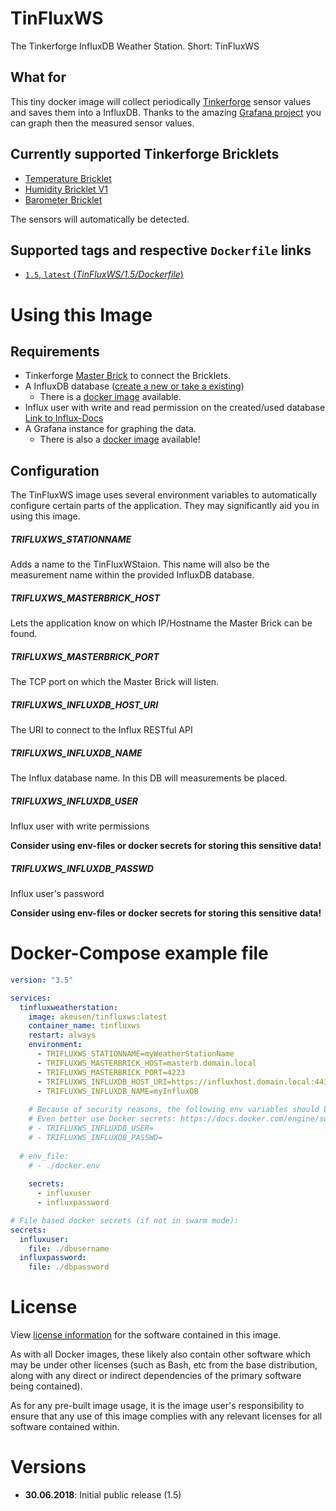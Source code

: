 # TinFluxWS
The Tinkerforge InfluxDB Weather Station. Short: TinFluxWS

## What for
This tiny docker image will collect periodically [Tinkerforge](https://www.tinkerforge.com/) sensor values and saves them into a InfluxDB.
Thanks to the amazing [Grafana project](https://grafana.com/) you can graph then the measured sensor values.

## Currently supported Tinkerforge Bricklets
* [Temperature Bricklet](https://www.tinkerforge.com/en/doc/Hardware/Bricklets/Temperature.html)
* [Humidity Bricklet V1](https://www.tinkerforge.com/en/doc/Hardware/Bricklets/Humidity.html)
* [Barometer Bricklet](https://www.tinkerforge.com/en/doc/Hardware/Bricklets/Barometer.html)

The sensors will automatically be detected.


## Supported tags and respective ```Dockerfile``` links

-	[`1.5`, `latest` (*TinFluxWS/1.5/Dockerfile*)](https://github.com/akeusen/tinfluxws/blob/1.5/Dockerfile)



# Using this Image

## Requirements
* Tinkerforge [Master Brick](https://www.tinkerforge.com/en/doc/Hardware/Bricks/Master_Brick.html) to connect the Bricklets.
* A InfluxDB database ([create a new or take a existing](https://docs.influxdata.com/influxdb/v1.5/query_language/database_management/#create-database)) 
  * There is a [docker image](https://hub.docker.com/_/influxdb/) available.
* Influx user with write and read permission on the created/used database [Link to Influx-Docs](https://docs.influxdata.com/influxdb/v1.5/query_language/authentication_and_authorization/#user-management-commands)
* A Grafana instance for graphing the data. 
  * There is also a [docker image](https://hub.docker.com/r/grafana/grafana/) available!

## Configuration
The TinFluxWS image uses several environment variables to automatically configure certain parts of the application. They may significantly aid you in using this image.

##### TRIFLUXWS_STATIONNAME

Adds a name to the TinFluxWStaion. This name will also be the measurement name within the provided InfluxDB database. 

##### TRIFLUXWS_MASTERBRICK_HOST

Lets the application know on which IP/Hostname the Master Brick can be found.  

##### TRIFLUXWS_MASTERBRICK_PORT

The TCP port on which the Master Brick will listen. 

##### TRIFLUXWS_INFLUXDB_HOST_URI

The URI to connect to the Influx RESTful API

##### TRIFLUXWS_INFLUXDB_NAME

The Influx database name. In this DB will measurements be placed. 

##### TRIFLUXWS_INFLUXDB_USER

Influx user with write permissions

__Consider using env-files or docker secrets for storing this sensitive data!__ 

##### TRIFLUXWS_INFLUXDB_PASSWD

Influx user's password

__Consider using env-files or docker secrets for storing this sensitive data!__


# Docker-Compose example file

```YAML
version: "3.5"

services:
  tinfluxweatherstation:
    image: akeusen/tinfluxws:latest
    container_name: tinfluxws
    restart: always
    environment:
      - TRIFLUXWS_STATIONNAME=myWeatherStationName
      - TRIFLUXWS_MASTERBRICK_HOST=masterb.domain.local
      - TRIFLUXWS_MASTERBRICK_PORT=4223
      - TRIFLUXWS_INFLUXDB_HOST_URI=https://influxhost.domain.local:443
      - TRIFLUXWS_INFLUXDB_NAME=myInfluxDB
      
    # Because of security reasons, the following env variables should be placed in a separate .env file.
    # Even better use Docker secrets: https://docs.docker.com/engine/swarm/secrets/
    # - TRIFLUXWS_INFLUXDB_USER=
    # - TRIFLUXWS_INFLUXDB_PASSWD=
    
  # env_file:
    # - ./docker.env
    
    secrets:
      - influxuser
      - influxpassword

# File based docker secrets (if not in swarm mode):
secrets:
  influxuser:
    file: ./dbusername
  influxpassword:
    file: ./dbpassword
```

# License

View [license information](https://github.com/akeusen/tinfluxws/blob/master/LICENSE) for the software contained in this image.

As with all Docker images, these likely also contain other software which may be under other licenses (such as Bash, etc from the base distribution, along with any direct or indirect dependencies of the primary software being contained).

As for any pre-built image usage, it is the image user's responsibility to ensure that any use of this image complies with any relevant licenses for all software contained within.


# Versions
* __30.06.2018__: Initial public release (1.5)

